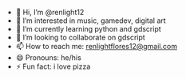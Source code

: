 - 👋 Hi, I’m @renlight12
- 👀 I’m interested in music, gamedev, digital art
- 🌱 I’m currently learning python and gdscript
- 💞️ I’m looking to collaborate on gdscript
- 📫 How to reach me: renlightflores12@gmail.com
- 😄 Pronouns: he/his
- ⚡ Fun fact: i love pizza

<!---
renlight12/renlight12 is a ✨ special ✨ repository because its `README.md` (this file) appears on your GitHub profile.
You can click the Preview link to take a look at your changes.
--->

